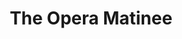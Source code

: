 ---
title: The Opera Matinee
year: 1930
opening_date: 1930-04-15
closing_date: 
layout: productions
image:
image_caption:
image_credit:
playbill:
category:
Theatre: Theatre Jacksonville
Playwright: Alice Gerstenberg
cast:
  Sheila: Anne Emmeline Overstreet
  Narcissa: Maye Elizabeth Mackinnon
  Edith: Beneva Flowers
  Sydney: Eleanor Harris
  Mrs. Harrison: Irene Kirbo
  Mrs. Lysander: Maude Mickl
  Mrs. Murphy: Marie G. Copp
  Countess Jerabek: Laurine Goffin
  Mrs. Casper: Vera Holmes Sellers
  Mrs. Gardiner: Harriet Gale Cull
  Mrs. Kennedy: Olivia Fitzgerald
  Mrs. Voil: Olive Rosenquist
  Times Reporter: Mary Willcox Rowland
  Post Reporter: Rose Maza
crew:
  Director: Daisy Bowden Stephens
  Props:
    - Jeannette Grether Borum
    - John Richard Grether
  Usher:
    - J.F. Bryan
    - Lawrence Cusic
  Box Occupant:
    - Erma Pickett
    - Ernestine Tyler
    - Ethel Stearns
    - Florence Axtell
understudies:
orchestra:
external_links:
---